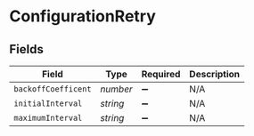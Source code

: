 # ConfigurationRetry


## Fields

| Field               | Type                | Required            | Description         |
| ------------------- | ------------------- | ------------------- | ------------------- |
| `backoffCoefficent` | *number*            | :heavy_minus_sign:  | N/A                 |
| `initialInterval`   | *string*            | :heavy_minus_sign:  | N/A                 |
| `maximumInterval`   | *string*            | :heavy_minus_sign:  | N/A                 |